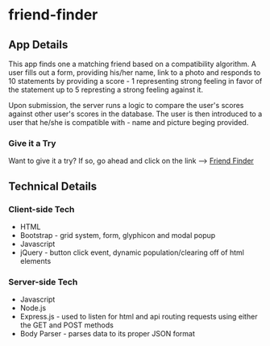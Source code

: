 # friend-finder

## App Details

This app finds one a matching friend based on a compatibility algorithm. A user fills out a form, providing his/her name, link to a photo and responds to 10 statements by providing a score - 1 representing strong feeling in favor of the statement up to 5 represting a strong feeling against it.

Upon submission, the server runs a logic to compare the user's scores against other user's scores in the database. The user is then introduced to a user that he/she is compatible with - name and picture beging provided.

### Give it a Try

Want to give it a try? If so, go ahead and click on the link --> [Friend Finder](https://morning-forest-68535.herokuapp.com/)

## **Technical Details**

### Client-side Tech
  * HTML 
  * Bootstrap - grid system, form, glyphicon and modal popup 
  * Javascript
  * jQuery - button click event, dynamic population/clearing off of html elements

### Server-side Tech 
  * Javascript
  * Node.js
  * Express.js - used to listen for html and api routing requests using either the GET and POST methods
  * Body Parser - parses data to its proper JSON format
